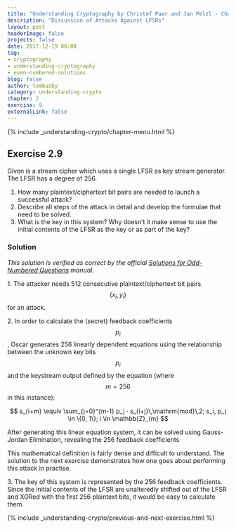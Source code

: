 ```yaml
---
title: "Understanding Cryptography by Christof Paar and Jan Pelzl - Chapter 2 Solutions - Ex2.9"
description: "Discussion of Attacks Against LFSRs"
layout: post
headerImage: false
projects: false
date: 2017-12-19 00:08
tag:
- cryptography
- understanding-cryptography
- even-numbered-solutions
blog: false
author: tombusby
category: understanding-crypto
chapter: 2
exercise: 9
externalLink: false
---
```


{% include _understanding-crypto/chapter-menu.html %}

## Exercise 2.9

Given is a stream cipher which uses a single LFSR as key stream generator. The LFSR has a degree of 256.

1. How many plaintext/ciphertext bit pairs are needed to launch a successful attack?
2. Describe all steps of the attack in detail and develop the formulae that need to be solved.
3. What is the key in this system? Why doesn’t it make sense to use the initial contents of the LFSR as the key or as part of the key?

### Solution

*This solution is verified as correct by the official [Solutions for Odd-Numbered Questions](http://wiki.crypto.rub.de/Buch/en/download/Understanding_Cryptography_Odd_Solutions.pdf) manual.*

1\. The attacker needs 512 consecutive plaintext/ciphertext bit pairs $$(x_i, y_i)$$ for an attack.

2\. In order to calculate the (secret) feedback coefficients $$p_i$$, Oscar generates 256 linearly dependent equations using the relationship between the unknown key bits $$p_i$$ and the keystream output defined by the equation (where $$m = 256$$ in this instance):

$$ s_{i+m} \equiv \sum_{j=0}^{m-1} p_j ⋅ s_{i+j}\,\mathrm{mod}\,2; s_i, p_j \in \{0, 1\}; i \in \mathbb{Z}_{m} $$

After generating this linear equation system, it can be solved using Gauss-Jordan Elimination, revealing the 256 feedback coefficients

This mathematical definition is fairly dense and difficult to understand. The solution to the next exercise demonstrates how one goes about performing this attack in practise.

3\. The key of this system is represented by the 256 feedback coefficients. Since the initial contents of the LFSR are unalteredly shifted out of the LFSR and XORed with the first 256 plaintext bits, it would be easy to calculate them.

{% include _understanding-crypto/previous-and-next-exercise.html %}
